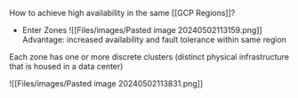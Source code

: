 How to achieve high availability in the same [[GCP Regions]]?
* Enter Zones
![[Files/images/Pasted image 20240502113159.png]]
Advantage: increased availability and fault tolerance within same region

Each zone has one or more discrete clusters (distinct physical infrastructure that is housed in a data center)

![[Files/images/Pasted image 20240502113831.png]]

